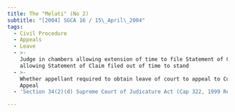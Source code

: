 ```yaml
---
title: The "Melati" (No 2)
subtitle: "[2004] SGCA 16 / 15\_April\_2004"
tags:
  - Civil Procedure
  - Appeals
  - Leave
  - >-
    Judge in chambers allowing extension of time to file Statement of Claim and
    allowing Statement of Claim filed out of time to stand
  - >-
    Whether appellant required to obtain leave of court to appeal to Court of
    Appeal
  - 'Section 34(2)(d) Supreme Court of Judicature Act (Cap 322, 1999 Rev Ed)'

---
```


